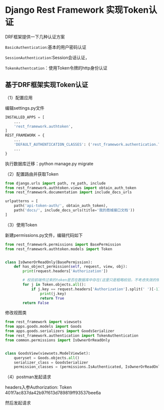 # Django Rest Framework 实现Token认证

DRF框架提供一下几种认证方案

`BasicAuthentication`:基本的用户密码认证

`SessionAuthentication`:Session会话认证，

`TokenAuthentcation`：使用Token令牌的http身份认证

## 基于DRF框架实现Token认证
（1）配置应用

编辑settings.py文件
```python
INSTALLED_APPS = [
    ...
    'rest_framework.authtoken',
]
REST_FRAMEWORK = {
    ...
    'DEFAULT_AUTHENTICATION_CLASSES': ('rest_framework.authentication.TokenAuthentication', ),
    ...
}
```
执行数据库迁移：python manage.py migrate

（2）配置路由并获取Token

```python
from django.urls import path, re_path, include
from rest_framework.authtoken.views import obtain_auth_token
from rest_framework.documentation import include_docs_urls

urlpatterns = [
    path('api-token-auth/', obtain_auth_token),
    path('docs/', include_docs_urls(title='我的商城接口文档'))
]
```

（3）使用Token

新建permissions.py文件，编辑代码如下
```python
from rest_framework.permissions import BasePermission
from rest_framework.authtoken.models import Token


class IsOwnerOrReadOnly(BasePermission):
    def has_object_permission(self, request, view, obj):
        print(request.headers['Authorization'])

        # 校验前端传过来的token是否在数据库中存在(这里只是粗略校验，不考虑失效的情况)
        for j in Token.objects.all():
            if j.key == request.headers['Authorization'].split(' ')[-1]:
                print(j.key)
                return True
        return False
```

修改视图类
```python
from rest_framework import viewsets
from apps.goods.models import Goods
from apps.goods.serializers import GoodsSerializer
from rest_framework.authentication import TokenAuthentication
from common.permissions import IsOwnerOrReadOnly


class GoodsView(viewsets.ModelViewSet):
    queryset = Goods.objects.all()
    serializer_class = GoodsSerializer
    permission_classes = (permissions.IsAuthenticated, IsOwnerOrReadOnly)
```


（4）postman发起请求

headers入参Authorization: Token 401f7ac837da42b97f613d789819ff93537bee6a

然后发起请求
